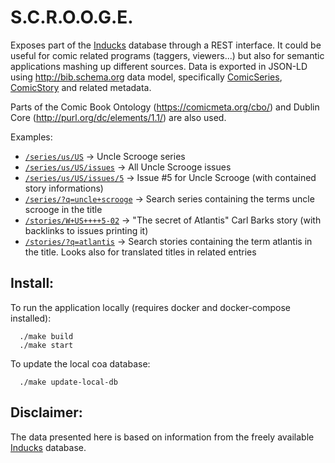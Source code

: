 S.C.R.O.O.G.E.
==============

Exposes part of the [Inducks][1] database through a REST interface. 
It could be useful for comic related programs (taggers, viewers...)
but also for semantic applications mashing up different sources.
Data is exported in JSON-LD using http://bib.schema.org data model, specifically 
[ComicSeries](http://bib.schema.org/ComicSeries), [ComicStory](http://bib.schema.org/ComicStory) 
and related metadata.

Parts of the Comic Book Ontology (https://comicmeta.org/cbo/) and Dublin Core (http://purl.org/dc/elements/1.1/)
are also used.

Examples:

 - [`/series/us/US`](http://scrooge-nkap.rhcloud.com/series/us/US) -> Uncle Scrooge series 
 - [`/series/us/US/issues`](http://scrooge-nkap.rhcloud.com/series/us/US/issues) -> All Uncle Scrooge issues
 - [`/series/us/US/issues/5`](http://scrooge-nkap.rhcloud.com/series/us/US/issues/5) -> Issue #5 for Uncle Scrooge (with contained story informations) 
 - [`/series/?q=uncle+scrooge`](http://scrooge-nkap.rhcloud.com/series/?q=uncle+scrooge) -> Search series containing the terms uncle scrooge in the title
 - [`/stories/W+US++++5-02`](http://scrooge-nkap.rhcloud.com/stories/W+US++++5-02) -> "The secret of Atlantis" Carl Barks story (with backlinks to issues printing it)
 - [`/stories/?q=atlantis`](http://scrooge-nkap.rhcloud.com/stories/?q=atlantis) -> Search stories containing the term atlantis in the title. Looks also for translated titles in related entries

Install:
-------
To run the application locally (requires docker and docker-compose installed):

```
  ./make build
  ./make start
```

To update the local coa database:

```
  ./make update-local-db
```

Disclaimer:
----------

The data presented here is based on information from the freely available
[Inducks][1] database.


[1]:  https://inducks.org

